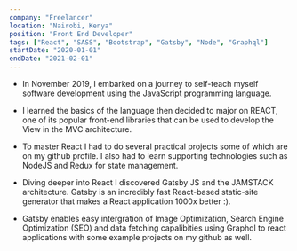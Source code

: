 ```yaml
---
company: "Freelancer"
location: "Nairobi, Kenya"
position: "Front End Developer"
tags: ["React", "SASS", "Bootstrap", "Gatsby", "Node", "Graphql"]
startDate: "2020-01-01"
endDate: "2021-02-01"
---
```


- In November 2019, I embarked on a journey to self-teach myself software development using the JavaScript programming language.</p>

* I learned the basics of the language then decided to major on REACT, one of its popular front-end libraries that can be used to develop the View in the MVC architecture.</p>

* To master React I had to do several practical projects some of which are on my github profile. I also had to learn supporting technologies such as NodeJS and Redux for state management.</p>

* Diving deeper into React I discovered Gatsby JS and the JAMSTACK architecture. Gatsby is an incredibly fast React-based static-site generator that makes a React application 1000x better :).</p>

* Gatsby enables easy intergration of Image Optimization, Search Engine Optimization (SEO) and data fetching capalibities using Graphql to react applications with some example projects on my github as well.</p>
